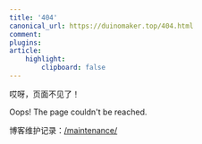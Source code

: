 ```yaml
---
title: '404'
canonical_url: https://duinomaker.top/404.html
comment:
plugins:
article:
    highlight:
        clipboard: false
---
```


哎呀，页面不见了！

Oops! The page couldn't be reached.

博客维护记录：<a href="/maintenance/" target="_self">/maintenance/</a>